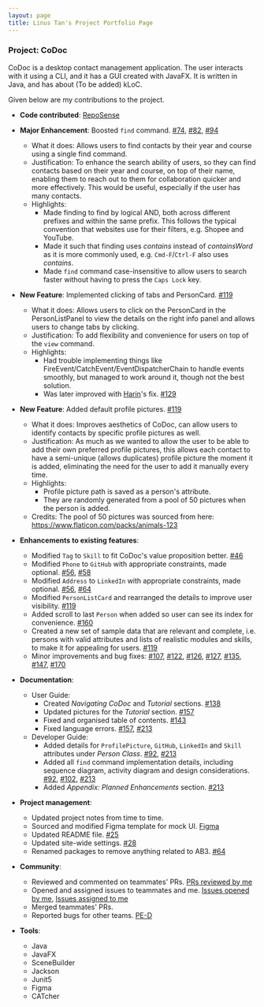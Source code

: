 ```yaml
---
layout: page
title: Linus Tan's Project Portfolio Page
---
```


### Project: CoDoc

CoDoc is a desktop contact management application. The user interacts with it using a CLI, and it has a GUI created with JavaFX. It is written in Java, and has about (To be added) kLoC.

Given below are my contributions to the project.

* **Code contributed**: [RepoSense](https://nus-cs2103-ay2223s2.github.io/tp-dashboard/?search=&sort=groupTitle&sortWithin=title&timeframe=commit&mergegroup=&groupSelect=groupByRepos&breakdown=true&checkedFileTypes=docs~functional-code~test-code~other&since=2023-02-17&tabOpen=true&tabType=authorship&tabAuthor=linustws&tabRepo=AY2223S2-CS2103T-F12-2%2Ftp%5Bmaster%5D&authorshipIsMergeGroup=false&authorshipFileTypes=docs~functional-code~test-code~other&authorshipIsBinaryFileTypeChecked=false&authorshipIsIgnoredFilesChecked=false)

* **Major Enhancement**: Boosted `find` command. [#74](https://github.com/AY2223S2-CS2103T-F12-2/tp/pull/74), [#82](https://github.com/AY2223S2-CS2103T-F12-2/tp/pull/82), [#94](https://github.com/AY2223S2-CS2103T-F12-2/tp/pull/94)
  * What it does: Allows users to find contacts by their year and course using a single find command. 
  * Justification: To enhance the search ability of users, so they can find contacts based on their year and course, on top of their name, enabling them to reach out to them for collaboration quicker and more effectively. This would be useful, especially if the user has many contacts.
  * Highlights: 
    * Made finding to find by logical AND, both across different prefixes and within the same prefix. This follows the typical convention that websites use for their filters, e.g. Shopee and YouTube.
    * Made it such that finding uses _contains_ instead of _containsWord_ as it is more commonly used, e.g. `Cmd-F`/`Ctrl-F` also uses _contains_.
    * Made `find` command case-insensitive to allow users to search faster without having to press the `Caps Lock` key.
* **New Feature**: Implemented clicking of tabs and PersonCard. [#119](https://github.com/AY2223S2-CS2103T-F12-2/tp/pull/119)
  * What it does: Allows users to click on the PersonCard in the PersonListPanel to view the details on the right info panel and allows users to change tabs by clicking.
  * Justification: To add flexibility and convenience for users on top of the `view` command.
  * Highlights:
    * Had trouble implementing things like FireEvent/CatchEvent/EventDispatcherChain to handle events smoothly, but managed to work around it, though not the best solution.
    * Was later improved with [Harin](https://ay2223s2-cs2103t-f12-2.github.io/tp/team/harin0826.html)'s fix. [#129](https://github.com/AY2223S2-CS2103T-F12-2/tp/pull/129)
* **New Feature**: Added default profile pictures. [#119](https://github.com/AY2223S2-CS2103T-F12-2/tp/pull/119)
  * What it does: Improves aesthetics of CoDoc, can allow users to identify contacts by specific profile pictures as well.
  * Justification: As much as we wanted to allow the user to be able to add their own preferred profile pictures, this allows each contact to have a semi-unique (allows duplicates) profile picture the moment it is added, eliminating the need for the user to add it manually every time.
  * Highlights:
    * Profile picture path is saved as a person's attribute.
    * They are randomly generated from a pool of 50 pictures when the person is added.
  * Credits: The pool of 50 pictures was sourced from here: https://www.flaticon.com/packs/animals-123
  
* **Enhancements to existing features**:
  * Modified `Tag` to `Skill` to fit CoDoc's value proposition better. [#46](https://github.com/AY2223S2-CS2103T-F12-2/tp/pull/46)
  * Modified `Phone` to `GitHub` with appropriate constraints, made optional. [#56](https://github.com/AY2223S2-CS2103T-F12-2/tp/pull/56), [#58](https://github.com/AY2223S2-CS2103T-F12-2/tp/pull/58)
  * Modified `Address` to `LinkedIn` with appropriate constraints, made optional. [#56](https://github.com/AY2223S2-CS2103T-F12-2/tp/pull/56), [#64](https://github.com/AY2223S2-CS2103T-F12-2/tp/pull/64)
  * Modified `PersonListCard` and rearranged the details to improve user visibility. [#119](https://github.com/AY2223S2-CS2103T-F12-2/tp/pull/119)
  * Added scroll to last `Person` when added so user can see its index for convenience. [#160](https://github.com/AY2223S2-CS2103T-F12-2/tp/pull/160)
  * Created a new set of sample data that are relevant and complete, i.e. persons with valid attributes and lists of realistic modules and skills, to make it for appealing for users. [#119](https://github.com/AY2223S2-CS2103T-F12-2/tp/pull/119)
  * Minor improvements and bug fixes: [#107](https://github.com/AY2223S2-CS2103T-F12-2/tp/pull/107), [#122](https://github.com/AY2223S2-CS2103T-F12-2/tp/pull/122), [#126](https://github.com/AY2223S2-CS2103T-F12-2/tp/pull/126), [#127](https://github.com/AY2223S2-CS2103T-F12-2/tp/pull/127), [#135](https://github.com/AY2223S2-CS2103T-F12-2/tp/pull/135), [#147](https://github.com/AY2223S2-CS2103T-F12-2/tp/pull/147), [#170](https://github.com/AY2223S2-CS2103T-F12-2/tp/pull/170)

* **Documentation**:
  * User Guide:
    * Created _Navigating CoDoc_ and _Tutorial_ sections. [#138](https://github.com/AY2223S2-CS2103T-F12-2/tp/pull/138)
    * Updated pictures for the _Tutorial_ section. [#157](https://github.com/AY2223S2-CS2103T-F12-2/tp/pull/157)
    * Fixed and organised table of contents. [#143](https://github.com/AY2223S2-CS2103T-F12-2/tp/pull/143)
    * Fixed language errors. [#157](https://github.com/AY2223S2-CS2103T-F12-2/tp/pull/157), [#213](https://github.com/AY2223S2-CS2103T-F12-2/tp/pull/213)
  * Developer Guide:
    * Added details for `ProfilePicture`, `GitHub`, `LinkedIn` and `Skill` attributes under _Person Class_. [#92](https://github.com/AY2223S2-CS2103T-F12-2/tp/pull/92), [#213](https://github.com/AY2223S2-CS2103T-F12-2/tp/pull/213)
    * Added all `find` command implementation details, including sequence diagram, activity diagram and design considerations. [#92](https://github.com/AY2223S2-CS2103T-F12-2/tp/pull/92), [#102](https://github.com/AY2223S2-CS2103T-F12-2/tp/pull/102), [#213](https://github.com/AY2223S2-CS2103T-F12-2/tp/pull/213)
    * Added _Appendix: Planned Enhancements_ section. [#213](https://github.com/AY2223S2-CS2103T-F12-2/tp/pull/213)

* **Project management**:
  * Updated project notes from time to time.
  * Sourced and modified Figma template for mock UI. [Figma](https://www.figma.com/file/6FyhHLhFrLIqt5TPRHkN58/CoDoc?node-id=0-1&t=ua9RFnI4eIA5ZkcT-0)
  * Updated README file. [#25](https://github.com/AY2223S2-CS2103T-F12-2/tp/pull/25)
  * Updated site-wide settings. [#28](https://github.com/AY2223S2-CS2103T-F12-2/tp/pull/28)
  * Renamed packages to remove anything related to AB3. [#64](https://github.com/AY2223S2-CS2103T-F12-2/tp/pull/64)

* **Community**:
  * Reviewed and commented on teammates' PRs. [PRs reviewed by me](https://github.com/AY2223S2-CS2103T-F12-2/tp/pulls?q=is%3Apr+is%3Aclosed+reviewed-by%3A%40me)
  * Opened and assigned issues to teammates and me. [Issues opened by me](https://github.com/AY2223S2-CS2103T-F12-2/tp/issues?q=is%3Aissue+is%3Aclosed+author%3Alinustws), [Issues assigned to me](https://github.com/AY2223S2-CS2103T-F12-2/tp/issues?q=is%3Aissue+is%3Aclosed+assignee%3Alinustws)
  * Merged teammates' PRs.
  * Reported bugs for other teams. [PE-D](https://github.com/linustws/ped/issues)

* **Tools**:
    * Java
    * JavaFX
    * SceneBuilder
    * Jackson
    * Junit5
    * Figma
    * CATcher

